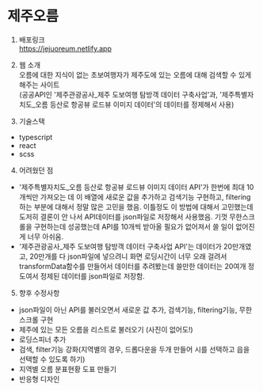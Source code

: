 # 제주오름

1. 배포링크 <br>
https://jejuoreum.netlify.app

2. 웹 소개 <br>
오름에 대한 지식이 없는 초보여행자가 제주도에 있는 오름에 대해 검색할 수 있게 해주는 사이트<br>
(공공API인 '제주관광공사_제주 도보여행 탐방객 데이터 구축사업'과, '제주특별자치도_오름 등산로 항공뷰 로드뷰 이미지 데이터'의 데이터를 정제해서 사용)

3. 기술스택 <br>
- typescript
- react
- scss

4. 어려웠던 점 <br>
- '제주특별자치도_오름 등산로 항공뷰 로드뷰 이미지 데이터 API'가 한번에 최대 10개씩만 가져오는 데 이 배열에 새로운 값을 추가하고 검색기능 구현하고, filtering하는 부분에 대해서 정말 많은 고민을 했음. 이틀정도 이 방법에 대해서 고민했는데 도저히 결론이 안 나서 API데이터를 json파일로 저장해서 사용했음. 기껏 무한스크롤을 구현하는데 성공했는데 API를 10개씩 받아올 필요가 없어져서 쓸 일이 없어진 게 너무 아쉬움.
- '제주관광공사_제주 도보여행 탐방객 데이터 구축사업 API'는 데이터가 20만개였고, 20만개를 다 json파일에 넣으려니 화면 로딩시간이 너무 오래 걸려서 transformData함수를 만들어서 데이터를 추려봤는데 쓸만한 데이터는 20여개 정도여서 정제된 데이터를 json파일로 저장함.

5. 향후 수정사항 <br>
- json파일이 아닌 API를 불러오면서 새로운 값 추가, 검색기능, filtering기능, 무한스크롤 구현
- 제주에 있는 모든 오름을 리스트로 불러오기 (사진이 없어도!)
- 로딩스피너 추가
- 검색, filter기능 강화(지역별의 경우, 드롭다운을 두개 만들어 시를 선택하고 읍을 선택할 수 있도록 하기)
- 지역별 오름 분표현황 도표 만들기
- 반응형 디자인
